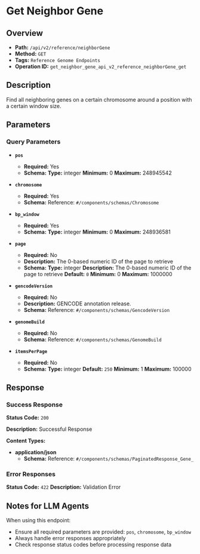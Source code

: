 # Get Neighbor Gene

## Overview
- **Path:** `/api/v2/reference/neighborGene`
- **Method:** `GET`
- **Tags:** `Reference Genome Endpoints`
- **Operation ID:** `get_neighbor_gene_api_v2_reference_neighborGene_get`

## Description
Find all neighboring genes on a certain chromosome around a position with a certain window size.

## Parameters

### Query Parameters

- **`pos`**
  - **Required:** Yes
  - **Schema:** **Type:** integer
**Minimum:** 0
**Maximum:** 248945542

- **`chromosome`**
  - **Required:** Yes
  - **Schema:** Reference: `#/components/schemas/Chromosome`

- **`bp_window`**
  - **Required:** Yes
  - **Schema:** **Type:** integer
**Minimum:** 0
**Maximum:** 248936581

- **`page`**
  - **Required:** No
  - **Description:** The 0-based numeric ID of the page to retrieve
  - **Schema:** **Type:** integer
**Description:** The 0-based numeric ID of the page to retrieve
**Default:** `0`
**Minimum:** 0
**Maximum:** 1000000

- **`gencodeVersion`**
  - **Required:** No
  - **Description:** GENCODE annotation release.
  - **Schema:** Reference: `#/components/schemas/GencodeVersion`

- **`genomeBuild`**
  - **Required:** No
  - **Schema:** Reference: `#/components/schemas/GenomeBuild`

- **`itemsPerPage`**
  - **Required:** No
  - **Schema:** **Type:** integer
**Default:** `250`
**Minimum:** 1
**Maximum:** 100000

## Response

### Success Response
**Status Code:** `200`

**Description:** Successful Response

**Content Types:**
- **application/json**
  - **Schema:** Reference: `#/components/schemas/PaginatedResponse_Gene_`

### Error Responses

**Status Code:** `422`
**Description:** Validation Error

## Notes for LLM Agents

When using this endpoint:
- Ensure all required parameters are provided: `pos`, `chromosome`, `bp_window`
- Always handle error responses appropriately
- Check response status codes before processing response data